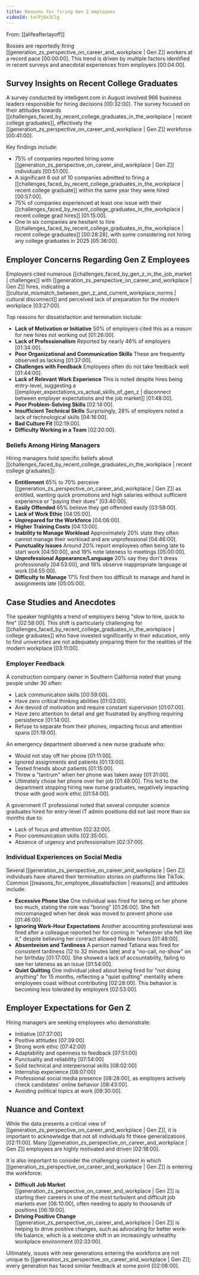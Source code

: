 ```yaml
---
title: Reasons for firing Gen Z employees
videoId: tvCPjOxJClg
---
```


From: [[alifeafterlayoff]] <br/> 

Bosses are reportedly firing [[generation_zs_perspective_on_career_and_workplace | Gen Z]] workers at a record pace <a class="yt-timestamp" data-t="00:00:00">[00:00:00]</a>. This trend is driven by multiple factors identified in recent surveys and anecdotal experiences from employers <a class="yt-timestamp" data-t="00:04:00">[00:04:00]</a>.

## Survey Insights on Recent College Graduates

A survey conducted by intelligent.com in August involved 966 business leaders responsible for hiring decisions <a class="yt-timestamp" data-t="00:32:00">[00:32:00]</a>. The survey focused on their attitudes towards [[challenges_faced_by_recent_college_graduates_in_the_workplace | recent college graduates]], effectively the [[generation_zs_perspective_on_career_and_workplace | Gen Z]] workforce <a class="yt-timestamp" data-t="00:41:00">[00:41:00]</a>.

Key findings include:
*   75% of companies reported hiring some [[generation_zs_perspective_on_career_and_workplace | Gen Z]] individuals <a class="yt-timestamp" data-t="00:51:00">[00:51:00]</a>.
*   A significant 6 out of 10 companies admitted to firing a [[challenges_faced_by_recent_college_graduates_in_the_workplace | recent college graduate]] within the same year they were hired <a class="yt-timestamp" data-t="00:57:00">[00:57:00]</a>.
*   75% of companies experienced at least one issue with their [[challenges_faced_by_recent_college_graduates_in_the_workplace | recent college grad hires]] <a class="yt-timestamp" data-t="01:15:00">[01:15:00]</a>.
*   One in six companies are hesitant to hire [[challenges_faced_by_recent_college_graduates_in_the_workplace | recent college graduates]] <a class="yt-timestamp" data-t="00:28:28">[00:28:28]</a>, with some considering not hiring any college graduates in 2025 <a class="yt-timestamp" data-t="05:36:00">[05:36:00]</a>.

## Employer Concerns Regarding Gen Z Employees

Employers cited numerous [[challenges_faced_by_gen_z_in_the_job_market | challenges]] with [[generation_zs_perspective_on_career_and_workplace | Gen Z]] hires, indicating a [[cultural_mismatch_between_gen_z_and_current_workplace_norms | cultural disconnect]] and perceived lack of preparation for the modern workplace <a class="yt-timestamp" data-t="03:27:00">[03:27:00]</a>.

Top reasons for dissatisfaction and termination include:
*   **Lack of Motivation or Initiative** 50% of employers cited this as a reason for new hires not working out <a class="yt-timestamp" data-t="01:26:00">[01:26:00]</a>.
*   **Lack of Professionalism** Reported by nearly 46% of employers <a class="yt-timestamp" data-t="01:34:00">[01:34:00]</a>.
*   **Poor Organizational and Communication Skills** These are frequently observed as lacking <a class="yt-timestamp" data-t="01:37:00">[01:37:00]</a>.
*   **Challenges with Feedback** Employees often do not take feedback well <a class="yt-timestamp" data-t="01:44:00">[01:44:00]</a>.
*   **Lack of Relevant Work Experience** This is noted despite hires being entry-level, suggesting a [[employer_expectations_vs_actual_skills_of_gen_z | disconnect between employer expectations and the job market]] <a class="yt-timestamp" data-t="01:48:00">[01:48:00]</a>.
*   **Poor Problem-Solving Skills** <a class="yt-timestamp" data-t="02:14:00">[02:14:00]</a>.
*   **Insufficient Technical Skills** Surprisingly, 28% of employers noted a lack of technological skills <a class="yt-timestamp" data-t="04:16:00">[04:16:00]</a>.
*   **Bad Culture Fit** <a class="yt-timestamp" data-t="02:19:00">[02:19:00]</a>.
*   **Difficulty Working in a Team** <a class="yt-timestamp" data-t="02:20:00">[02:20:00]</a>.

### Beliefs Among Hiring Managers

Hiring managers hold specific beliefs about [[challenges_faced_by_recent_college_graduates_in_the_workplace | recent college graduates]]:
*   **Entitlement** 65% to 70% perceive [[generation_zs_perspective_on_career_and_workplace | Gen Z]] as entitled, wanting quick promotions and high salaries without sufficient experience or "paying their dues" <a class="yt-timestamp" data-t="03:40:00">[03:40:00]</a>.
*   **Easily Offended** 65% believe they get offended easily <a class="yt-timestamp" data-t="03:58:00">[03:58:00]</a>.
*   **Lack of Work Ethic** <a class="yt-timestamp" data-t="04:05:00">[04:05:00]</a>.
*   **Unprepared for the Workforce** <a class="yt-timestamp" data-t="04:06:00">[04:06:00]</a>.
*   **Higher Training Costs** <a class="yt-timestamp" data-t="04:13:00">[04:13:00]</a>.
*   **Inability to Manage Workload** Approximately 20% state they often cannot manage their workload and are unprofessional <a class="yt-timestamp" data-t="04:46:00">[04:46:00]</a>.
*   **Punctuality Issues** Around 20% report employees often being late to start work <a class="yt-timestamp" data-t="04:50:00">[04:50:00]</a>, and 19% note lateness to meetings <a class="yt-timestamp" data-t="05:00:00">[05:00:00]</a>.
*   **Unprofessional Appearance/Language** 20% say they don't dress professionally <a class="yt-timestamp" data-t="04:53:00">[04:53:00]</a>, and 19% observe inappropriate language at work <a class="yt-timestamp" data-t="04:55:00">[04:55:00]</a>.
*   **Difficulty to Manage** 17% find them too difficult to manage and hand in assignments late <a class="yt-timestamp" data-t="05:05:00">[05:05:00]</a>.

## Case Studies and Anecdotes

The speaker highlights a trend of employers being "slow to hire, quick to fire" <a class="yt-timestamp" data-t="02:58:00">[02:58:00]</a>. This shift is particularly challenging for [[challenges_faced_by_recent_college_graduates_in_the_workplace | college graduates]] who have invested significantly in their education, only to find universities are not adequately preparing them for the realities of the modern workplace <a class="yt-timestamp" data-t="03:11:00">[03:11:00]</a>.

### Employer Feedback

A construction company owner in Southern California noted that young people under 30 often:
*   Lack communication skills <a class="yt-timestamp" data-t="00:59:00">[00:59:00]</a>.
*   Have zero critical thinking abilities <a class="yt-timestamp" data-t="01:03:00">[01:03:00]</a>.
*   Are devoid of motivation and require constant supervision <a class="yt-timestamp" data-t="01:07:00">[01:07:00]</a>.
*   Have zero attention to detail and get frustrated by anything requiring persistence <a class="yt-timestamp" data-t="01:14:00">[01:14:00]</a>.
*   Refuse to separate from their phones, impacting focus and attention spans <a class="yt-timestamp" data-t="01:19:00">[01:19:00]</a>.

An emergency department observed a new nurse graduate who:
*   Would not stay off her phone <a class="yt-timestamp" data-t="01:11:00">[01:11:00]</a>.
*   Ignored assignments and patients <a class="yt-timestamp" data-t="01:13:00">[01:13:00]</a>.
*   Texted friends about patients <a class="yt-timestamp" data-t="01:15:00">[01:15:00]</a>.
*   Threw a "tantrum" when her phone was taken away <a class="yt-timestamp" data-t="01:31:00">[01:31:00]</a>.
*   Ultimately chose her phone over her job <a class="yt-timestamp" data-t="01:48:00">[01:48:00]</a>. This led to the department stopping hiring new nurse graduates, negatively impacting those with good work ethic <a class="yt-timestamp" data-t="01:54:00">[01:54:00]</a>.

A government IT professional noted that several computer science graduates hired for entry-level IT admin positions did not last more than six months due to:
*   Lack of focus and attention <a class="yt-timestamp" data-t="02:32:00">[02:32:00]</a>.
*   Poor communication skills <a class="yt-timestamp" data-t="02:35:00">[02:35:00]</a>.
*   Absence of urgency and professionalism <a class="yt-timestamp" data-t="02:37:00">[02:37:00]</a>.

### Individual Experiences on Social Media

Several [[generation_zs_perspective_on_career_and_workplace | Gen Z]] individuals have shared their termination stories on platforms like TikTok. Common [[reasons_for_employee_dissatisfaction | reasons]] and attitudes include:
*   **Excessive Phone Use** One individual was fired for being on her phone too much, stating the role was "boring" <a class="yt-timestamp" data-t="01:26:00">[01:26:00]</a>. She felt micromanaged when her desk was moved to prevent phone use <a class="yt-timestamp" data-t="01:46:00">[01:46:00]</a>.
*   **Ignoring Work-Hour Expectations** Another accounting professional was fired after a colleague reported her for coming in "whenever she felt like it," despite believing her contract allowed flexible hours <a class="yt-timestamp" data-t="01:48:00">[01:48:00]</a>.
*   **Absenteeism and Tardiness** A person named Tatiana was fired for consistent tardiness (12 to 32 minutes late) and a "no-call, no-show" on her birthday <a class="yt-timestamp" data-t="01:17:00">[01:17:00]</a>. She showed a lack of accountability, failing to see her lateness as an issue <a class="yt-timestamp" data-t="01:54:00">[01:54:00]</a>.
*   **Quiet Quitting** One individual joked about being fired for "not doing anything" for 15 months, reflecting a "quiet quitting" mentality where employees coast without contributing <a class="yt-timestamp" data-t="02:28:00">[02:28:00]</a>. This behavior is becoming less tolerated by employers <a class="yt-timestamp" data-t="02:53:00">[02:53:00]</a>.

## Employer Expectations for Gen Z

Hiring managers are seeking employees who demonstrate:
*   Initiative <a class="yt-timestamp" data-t="07:37:00">[07:37:00]</a>
*   Positive attitudes <a class="yt-timestamp" data-t="07:39:00">[07:39:00]</a>
*   Strong work ethic <a class="yt-timestamp" data-t="07:42:00">[07:42:00]</a>
*   Adaptability and openness to feedback <a class="yt-timestamp" data-t="07:51:00">[07:51:00]</a>
*   Punctuality and reliability <a class="yt-timestamp" data-t="07:54:00">[07:54:00]</a>
*   Solid technical and interpersonal skills <a class="yt-timestamp" data-t="08:02:00">[08:02:00]</a>
*   Internship experience <a class="yt-timestamp" data-t="08:07:00">[08:07:00]</a>
*   Professional social media presence <a class="yt-timestamp" data-t="08:28:00">[08:28:00]</a>, as employers actively check candidates' online behavior <a class="yt-timestamp" data-t="08:43:00">[08:43:00]</a>.
*   Avoiding political topics at work <a class="yt-timestamp" data-t="09:30:00">[09:30:00]</a>.

## Nuance and Context

While the data presents a critical view of [[generation_zs_perspective_on_career_and_workplace | Gen Z]], it is important to acknowledge that not all individuals fit these generalizations <a class="yt-timestamp" data-t="02:11:00">[02:11:00]</a>. Many [[generation_zs_perspective_on_career_and_workplace | Gen Z]] employees are highly motivated and driven <a class="yt-timestamp" data-t="02:18:00">[02:18:00]</a>.

It is also important to consider the challenging context in which [[generation_zs_perspective_on_career_and_workplace | Gen Z]] is entering the workforce:
*   **Difficult Job Market** [[generation_zs_perspective_on_career_and_workplace | Gen Z]] is starting their careers in one of the most turbulent and difficult job markets ever <a class="yt-timestamp" data-t="06:10:00">[06:10:00]</a>, often needing to apply to thousands of positions <a class="yt-timestamp" data-t="06:19:00">[06:19:00]</a>.
*   **Driving Positive Change** [[generation_zs_perspective_on_career_and_workplace | Gen Z]] is helping to drive positive changes, such as advocating for better work-life balance, which is a welcome shift in an increasingly unhealthy workplace environment <a class="yt-timestamp" data-t="02:33:00">[02:33:00]</a>.

Ultimately, issues with new generations entering the workforce are not unique to [[generation_zs_perspective_on_career_and_workplace | Gen Z]]; every generation has faced similar feedback at some point <a class="yt-timestamp" data-t="02:08:00">[02:08:00]</a>.